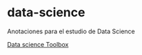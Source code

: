 data-science
============

Anotaciones para el estudio de Data Science

[Data science Toolbox](https://github.com/planificats/courses/blob/master/01_DataScientistToolbox/01_01_seriesMotivation/index.md)
